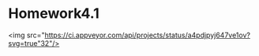 # Homework4.1

<img src="https://ci.appveyor.com/api/projects/status/a4pdjpyj647ve1ov?svg=true"32"/>
